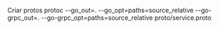 Criar protos
protoc --go_out=. --go_opt=paths=source_relative --go-grpc_out=. --go-grpc_opt=paths=source_relative proto/service.proto

